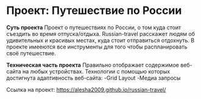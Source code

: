 # Проект: Путешествие по России

**Суть проекта**
Проект о путешествиях по России, о том куда стоит съездить во время отпуска/отдыха.
Russian-travel расскажет людям об удивительных и красивых местах, куда стоит отправиться отдохнуть.
В проекте имееются все инструменты для того чтобы распланировать своё путешествие.

**Техническая часть проекта**
Правильно отображает содержимое веб-сайта на любых устройствах.
Технологии с помощью которых достигнута адаптивность веб-сайта:
-Grid Layout
-Медиа запросы

Ссылка на проект: https://alesha2009.github.io/russian-travel/